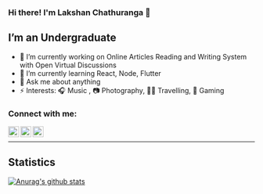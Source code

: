 ### Hi there! I'm Lakshan Chathuranga 👋

## I’m an Undergraduate

- 🔭 I’m currently working on Online Articles Reading and Writing System with Open Virtual Discussions
- 🌱 I’m currently learning React, Node, Flutter
- 💬 Ask me about anything
- ⚡ Interests: 🎧 Music , 📷 Photography, 🚶‍♂️ Travelling, 🎯 Gaming

### Connect with me:

[<img align="left" alt="fiescolabs.digital" width="22px" src="https://cdn0.iconfinder.com/data/icons/simpline-mix/64/simpline_47-512.png" />][website]
[<img align="left" alt="Lakshan-Chathuranga | LinkedIn" width="22px" src="https://cdn2.iconfinder.com/data/icons/social-media-2285/512/1_Linkedin_unofficial_colored_svg-512.png" />][linkedin]
[<img align="left" alt="lakshan_chathu99 | Instagram" width="22px" src="https://cdn2.iconfinder.com/data/icons/social-media-2285/512/1_Instagram_colored_svg_1-512.png" />][instagram]
  
[website]: http://fiescolabs.digital/
[instagram]: https://instagram.com/lakshan_chathu99
[linkedin]: https://linkedin.com/in/lakshan-chathuranga
<br /><hr />
## Statistics
[![Anurag's github stats](https://github-readme-stats.vercel.app/api?username=LakshanChathuranga99&show_icons=true&theme=dark)](https://github.com/anuraghazra/github-readme-stats)
